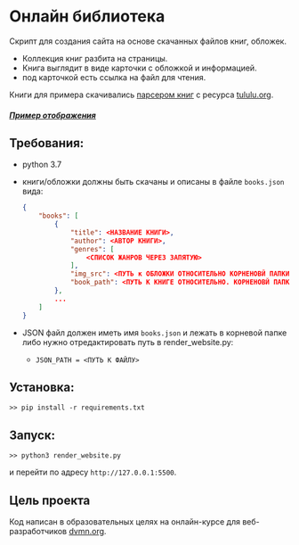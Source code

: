# Онлайн библиотека
Скрипт для создания сайта на основе скачанных файлов книг, обложек.
- Коллекция книг разбита на страницы.
- Книга выглядит в виде карточки с обложкой и информацией.
- под карточкой есть ссылка на файл для чтения.


Книги для примера скачивались [парсером книг](https://github.com/Zed-chi/dvmn_frontend_ch3) с ресурса [tululu.org](https://tululu.org).

##### [Пример отображения](https://zed-chi.github.io/dvmn_books/)


## Требования:
- python 3.7
- книги/обложки должны быть скачаны и описаны в файле `books.json` вида:
    ```json
    {
        "books": [
            {
                "title": <НАЗВАНИЕ КНИГИ>,
                "author": <АВТОР КНИГИ>,
                "genres": [
                    <СПИСОК ЖАНРОВ ЧЕРЕЗ ЗАПЯТУЮ>
                ],
                "img_src": <ПУТЬ к ОБЛОЖКИ ОТНОСИТЕЛЬНО КОРНЕНОВЙ ПАПКИ>,
                "book_path": <ПУТЬ К КНИГЕ ОТНОСИТЕЛЬНО. КОРНЕНОВЙ ПАПКИ>
            },
            ...
        ]
    }
    ```

- JSON файл должен иметь имя `books.json` и лежать в корневой папке либо нужно отредактировать путь в render_website.py:
    * `JSON_PATH = <ПУТЬ К ФАЙЛУ>`

## Установка:
```
>> pip install -r requirements.txt
```

## Запуск:
```
>> python3 render_website.py
```
и перейти по адресу `http://127.0.0.1:5500`.

## Цель проекта

Код написан в образовательных целях на онлайн-курсе для веб-разработчиков [dvmn.org](https://dvmn.org/).
